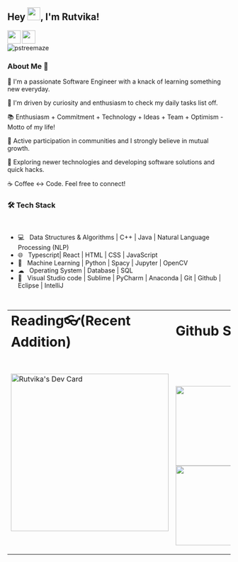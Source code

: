
## Hey <img src="https://github.com/TheDudeThatCode/TheDudeThatCode/blob/master/Assets/Hi.gif" width="29px">, I'm Rutvika!
<a href="https://www.linkedin.com/in/rutvika/">
  <img align="left" width="30px" src="https://cdn.jsdelivr.net/npm/simple-icons@v3/icons/linkedin.svg"  />
</a>
<a href="mailto:patilrutvika@gmail.com">
  <img align="left" width="30px" src="https://cdn.jsdelivr.net/npm/simple-icons@v3/icons/gmail.svg" />
</a>


<br />
<p align="left">
  <img src="https://komarev.com/ghpvc/?username=pstreemaze&color=orange&style=plastic&label=PROFILE+VISITS&show_icons=true" alt="pstreemaze" />
</p>
<h3> About Me  🚀 </h3>
<p>
🔭 I'm a passionate Software Engineer with a knack of learning something new everyday.
</p><p>
📎 I'm driven by curiosity and enthusiasm to check my daily tasks list off.
</p><p>
📚 Enthusiasm + Commitment + Technology + Ideas + Team + Optimism - Motto of my life!
</p><p>
🌱 Active participation in communities and I strongly believe in mutual growth.</p>
<p>
🤔 Exploring newer technologies and developing software solutions and quick hacks.</p>
<p>
☕ Coffee <-> Code. Feel free to connect!  </p>
<h3>🛠 Tech Stack</h3>


<br>

- 💻  &nbsp; Data Structures & Algorithms | C++ | Java | Natural Language Processing (NLP)  
- 🌐  &nbsp; Typescript| React | HTML | CSS | JavaScript 
- 🐍  &nbsp; Machine Learning | Python | Spacy | Jupyter | OpenCV
- ☁  &nbsp;  Operating System | Database | SQL
- 🔧  &nbsp; Visual Studio code | Sublime | PyCharm | Anaconda | Git | Github | Eclipse | IntelliJ


</br>

<table border="0">
 <tr>
    <td><b style="font-size:30px">Reading👓(Recent Addition)</b></td>
    <td><b style="font-size:30px">Github Stats</b></td>
 </tr>
 <tr>
    <td><a href="https://app.daily.dev/rutvika"><img src="https://api.daily.dev/devcards/v2/FDM9o0IilCNHwliG2hIRh.png?r=s5a" width="356" alt="Rutvika's Dev Card"/></a></td>
    <td><p align="center">
<img src="https://media.giphy.com/media/3o7abAHdYvZdBNnGZq/giphy.gif" width="30px" alt="GitHub-Status"/>&nbsp;<i><b>GitHub Stats: </b></i>📈<br><br>
<img width="470px" height="180px" src="https://github-readme-stats.vercel.app/api?username=pstreemaze&count_private=true&show_icons=true&theme=radical" alt="GitHub Status"/>
<img width="470px" height="180px" src = "https://github-readme-stats.vercel.app/api/top-langs/?username=pstreemaze&show_icons=true&layout=compact&theme=radical" alt="Most Used Languages">
</p></td>
 </tr>
</table>





